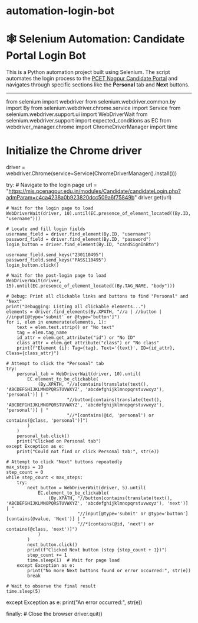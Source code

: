 # automation-login-bot
# 🕸️ Selenium Automation: Candidate Portal Login Bot

This is a Python automation project built using Selenium. The script automates the login process to the [PCET Nagpur Candidate Portal](https://mis.pcenagpur.edu.in/modules/Candidate/candidateLogin.php) and navigates through specific sections like the **Personal** tab and **Next** buttons.

---

from selenium import webdriver
from selenium.webdriver.common.by import By
from selenium.webdriver.chrome.service import Service
from selenium.webdriver.support.ui import WebDriverWait
from selenium.webdriver.support import expected_conditions as EC
from webdriver_manager.chrome import ChromeDriverManager
import time

# Initialize the Chrome driver
driver = webdriver.Chrome(service=Service(ChromeDriverManager().install()))

try:
    # Navigate to the login page
    url = "https://mis.pcenagpur.edu.in/modules/Candidate/candidateLogin.php?admParam=c4ca4238a0b923820dcc509a6f75849b"
    driver.get(url)

    # Wait for the login page to load
    WebDriverWait(driver, 10).until(EC.presence_of_element_located((By.ID, "username")))

    # Locate and fill login fields
    username_field = driver.find_element(By.ID, "username")
    password_field = driver.find_element(By.ID, "password")
    login_button = driver.find_element(By.ID, "candSignInBtn")

    username_field.send_keys("230110495")
    password_field.send_keys("PASS110495")
    login_button.click()

    # Wait for the post-login page to load
    WebDriverWait(driver, 15).until(EC.presence_of_element_located((By.TAG_NAME, "body")))

    # Debug: Print all clickable links and buttons to find "Personal" and "Next"
    print("Debugging: Listing all clickable elements...")
    elements = driver.find_elements(By.XPATH, "//a | //button | //input[@type='submit' or @type='button']")
    for i, elem in enumerate(elements, 1):
        text = elem.text.strip() or "No text"
        tag = elem.tag_name
        id_attr = elem.get_attribute("id") or "No ID"
        class_attr = elem.get_attribute("class") or "No class"
        print(f"Element {i}: Tag={tag}, Text='{text}', ID={id_attr}, Class={class_attr}")

    # Attempt to click the "Personal" tab
    try:
        personal_tab = WebDriverWait(driver, 10).until(
            EC.element_to_be_clickable(
                (By.XPATH, "//a[contains(translate(text(), 'ABCDEFGHIJKLMNOPQRSTUVWXYZ', 'abcdefghijklmnopqrstuvwxyz'), 'personal')] | "
                           "//button[contains(translate(text(), 'ABCDEFGHIJKLMNOPQRSTUVWXYZ', 'abcdefghijklmnopqrstuvwxyz'), 'personal')] | "
                           "//*[contains(@id, 'personal') or contains(@class, 'personal')]")
            )
        )
        personal_tab.click()
        print("Clicked on Personal tab")
    except Exception as e:
        print("Could not find or click Personal tab:", str(e))

    # Attempt to click "Next" buttons repeatedly
    max_steps = 10
    step_count = 0
    while step_count < max_steps:
        try:
            next_button = WebDriverWait(driver, 5).until(
                EC.element_to_be_clickable(
                    (By.XPATH, "//button[contains(translate(text(), 'ABCDEFGHIJKLMNOPQRSTUVWXYZ', 'abcdefghijklmnopqrstuvwxyz'), 'next')] | "
                               "//input[@type='submit' or @type='button'][contains(@value, 'Next')] | "
                               "//*[contains(@id, 'next') or contains(@class, 'next')]")
                )
            )
            next_button.click()
            print(f"Clicked Next button (step {step_count + 1})")
            step_count += 1
            time.sleep(1)  # Wait for page load
        except Exception as e:
            print("No more Next buttons found or error occurred:", str(e))
            break

    # Wait to observe the final result
    time.sleep(5)

except Exception as e:
    print("An error occurred:", str(e))

finally:
    # Close the browser
    driver.quit()

